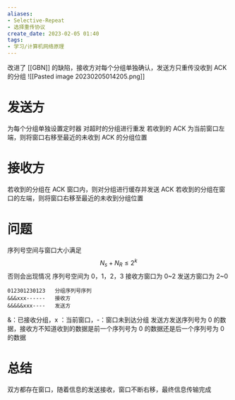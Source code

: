 ```yaml
---
aliases:
- Selective-Repeat
- 选择重传协议
create_date: 2023-02-05 01:40
tags:
- 学习/计算机网络原理
---
```


改进了 [[GBN]] 的缺陷，接收方对每个分组单独确认，发送方只重传没收到 ACK 的分组
![[Pasted image 20230205014205.png]]
# 发送方

为每个分组单独设置定时器
对超时的分组进行重发
若收到的 ACK 为当前窗口左端，则将窗口右移至最近的未收到 ACK 的分组位置

# 接收方

若收到的分组在 ACK 窗口内，则对分组进行缓存并发送 ACK
若收到的分组在窗口的左端，则将窗口右移至最近的未收到分组位置

# 问题
序列号空间与窗口大小满足
$$
N_{s}+N_{R}\leq 2^k
$$
否则会出现情况
序列号空间为 0，1，2，3
接收方窗口为 0~2
发送方窗口为 2~0

```
012301230123   分组序列号序列
&&&xxx------   接收方
&&&&&xxx----   发送方
```
&：已接收分组，x ：当前窗口，-：窗口未到达分组
发送方发送序列号为 0 的数据，接收方不知道收到的数据是前一个序列号为 0 的数据还是后一个序列号为 0 的数据
# 总结

双方都存在窗口，随着信息的发送接收，窗口不断右移，最终信息传输完成